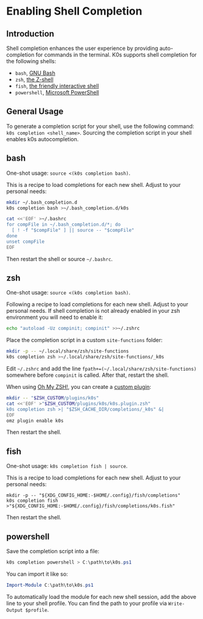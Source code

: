<!--
SPDX-FileCopyrightText: 2021 k0s authors

SPDX-License-Identifier: CC-BY-SA-4.0
-->

# Enabling Shell Completion

## Introduction

Shell completion enhances the user experience by providing auto-completion for
commands in the terminal. K0s supports shell completion for the following
shells:

- `bash`, [GNU Bash](https://www.gnu.org/software/bash/)
- `zsh`, [the Z-shell](https://www.zsh.org/)
- `fish`, [the friendly interactive shell](https://fishshell.com/)
- `powershell`, [Microsoft PowerShell](https://learn.microsoft.com/powershell/)

## General Usage

To generate a completion script for your shell, use the following command: `k0s
completion <shell_name>`. Sourcing the completion script in your shell enables
k0s autocompletion.

## bash

One-shot usage: `source <(k0s completion bash)`.

This is a recipe to load completions for each new shell. Adjust to your personal
needs:

```bash
mkdir ~/.bash_completion.d
k0s completion bash >~/.bash_completion.d/k0s

cat <<'EOF' >~/.bashrc
for compFile in ~/.bash_completion.d/*; do
  [ ! -f "$compFile" ] || source -- "$compFile"
done
unset compFile
EOF
```

Then restart the shell or source `~/.bashrc`.

## zsh

One-shot usage: `source <(k0s completion bash)`.

Following a recipe to load completions for each new shell. Adjust to your
personal needs. If shell completion is not already enabled in your zsh
environment you will need to enable it:

```zsh
echo "autoload -Uz compinit; compinit" >>~/.zshrc
```

Place the completion script in a custom `site-functions` folder:

```zsh
mkdir -p -- ~/.local/share/zsh/site-functions
k0s completion zsh >~/.local/share/zsh/site-functions/_k0s
```

Edit `~/.zshrc` and add the line `fpath+=(~/.local/share/zsh/site-functions)`
somewhere before `compinit` is called. After that, restart the shell.

When using [Oh My ZSH!], you can create a [custom plugin]:

```zsh
mkdir -- "$ZSH_CUSTOM/plugins/k0s"
cat <<'EOF' >"$ZSH_CUSTOM/plugins/k0s/k0s.plugin.zsh"
k0s completion zsh >| "$ZSH_CACHE_DIR/completions/_k0s" &|
EOF
omz plugin enable k0s
```

Then restart the shell.

[Oh My ZSH!]: https://ohmyz.sh/
[custom plugin]: https://github.com/ohmyzsh/ohmyzsh/wiki/Customization#overriding-and-adding-plugins

## fish

One-shot usage: `k0s completion fish | source`.

This is a recipe to load completions for each new shell. Adjust to your personal
needs:

```shell
mkdir -p -- "${XDG_CONFIG_HOME:-$HOME/.config}/fish/completions"
k0s completion fish >"${XDG_CONFIG_HOME:-$HOME/.config}/fish/completions/k0s.fish"
```

Then restart the shell.

## powershell

Save the completion script into a file:

```powershell
k0s completion powershell > C:\path\to\k0s.ps1
```

You can import it like so:

```powershell
Import-Module C:\path\to\k0s.ps1
```

To automatically load the module for each new shell session, add the above line
to your shell profile. You can find the path to your profile via `Write-Output
$profile`.

